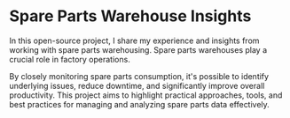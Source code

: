 # Spare Parts Warehouse Insights

In this open-source project, I share my experience and insights from working with spare parts warehousing. Spare parts warehouses play a crucial role in factory operations.

By closely monitoring spare parts consumption, it's possible to identify underlying issues, reduce downtime, and significantly improve overall productivity. This project aims to highlight practical approaches, tools, and best practices for managing and analyzing spare parts data effectively.
